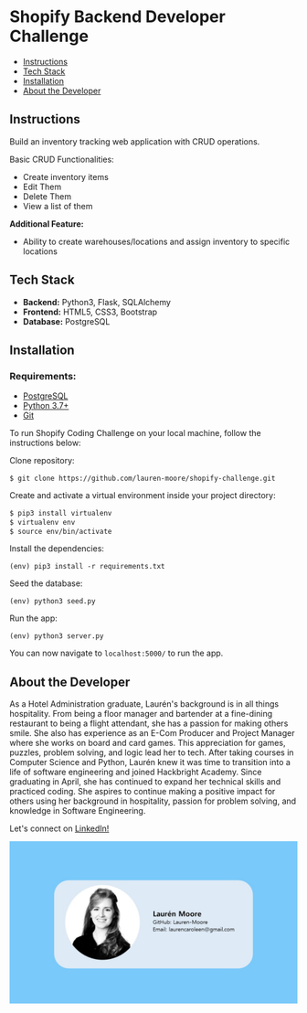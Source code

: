 # Shopify Backend Developer Challenge

- [Instructions](#instructions)
- [Tech Stack](#tech-stack)
- [Installation](#installation)
- [About the Developer](#about-the-developer)

## Instructions

Build an inventory tracking web application with CRUD operations.

Basic CRUD Functionalities:

- Create inventory items
- Edit Them
- Delete Them
- View a list of them

**Additional Feature:**

- Ability to create warehouses/locations and assign inventory to specific locations

## Tech Stack

- **Backend:** Python3, Flask, SQLAlchemy
- **Frontend:** HTML5, CSS3, Bootstrap
- **Database:** PostgreSQL

## Installation

### Requirements:

- [PostgreSQL](https://www.postgresql.org/)
- [Python 3.7+](https://www.python.org/)
- [Git](https://git-scm.com/book/en/v2/Getting-Started-Installing-Git)

To run Shopify Coding Challenge on your local machine, follow the instructions below:

Clone repository:

```
$ git clone https://github.com/lauren-moore/shopify-challenge.git
```

Create and activate a virtual environment inside your project directory:

```
$ pip3 install virtualenv
$ virtualenv env 
$ source env/bin/activate
```

Install the dependencies:

```
(env) pip3 install -r requirements.txt
```

Seed the database:

```
(env) python3 seed.py
```


Run the app:

```
(env) python3 server.py
```

You can now navigate to `localhost:5000/` to run the app.


## About the Developer

As a Hotel Administration graduate, Laurén's background is in all things hospitality. From being a floor manager and bartender at a fine-dining restaurant to being a flight attendant, she has a passion for making others smile. She also has experience as an E-Com Producer and Project Manager where she works on board and card games. This appreciation for games, puzzles, problem solving, and logic lead her to tech. After taking courses in Computer Science and Python, Laurén knew it was time to transition into a life of software engineering and joined Hackbright Academy. Since graduating in April, she has continued to expand her technical skills and practiced coding. She aspires to continue making a positive impact for others using her background in hospitality, passion for problem solving, and knowledge in Software Engineering. 

Let's connect on [LinkedIn!](https://www.linkedin.com/in/laurencaroleen/)

![image](/static/img/Business_card.jpg)
